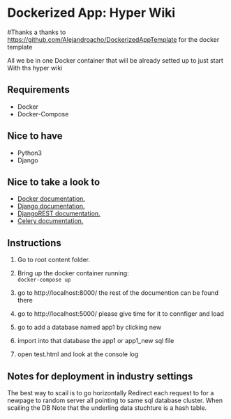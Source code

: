 # Dockerized App: Hyper Wiki
#Thanks a thanks to https://github.com/Alejandroacho/DockerizedAppTemplate for the docker template

All we be in one Docker container that will be already setted up to just start With ths hyper wiki

## Requirements
  - Docker
  - Docker-Compose

## Nice to have
  - Python3
  - Django

## Nice to take a look to
- [Docker documentation.](https://docs.celeryproject.org/en/stable/index.html#)
- [Django documentation.](https://www.djangoproject.com/)
- [DjangoREST documentation.](https://www.django-rest-framework.org/)
- [Celery documentation.](https://docs.celeryproject.org/)



## Instructions

1. Go to root content folder.
2. Bring up the docker container running:  
    ```docker-compose up```

3. go to http://localhost:8000/ the rest of the documention can be found there
4. go to http://localhost:5000/ please give time for it to connfiger and load
5. go to add a database named app1 by clicking new
6. import into that database the app1 or app1_new sql file
7. open test.html and look at the console log



## Notes for deployment in industry settings
The best way to scail is to go horizontally
Redirect each request to for a newpage to random server all pointing to same sql database cluster.
When scailing the DB Note that the underling data stuchture is a hash table.






